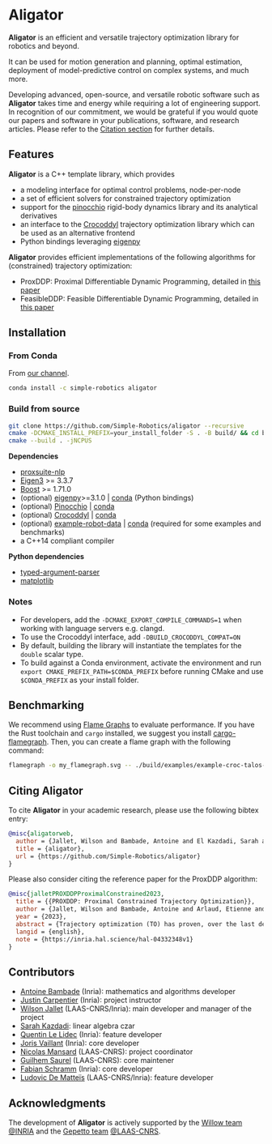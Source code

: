 # Aligator

**Aligator** is an efficient and versatile trajectory optimization library for robotics and beyond.

It can be used for motion generation and planning, optimal estimation, deployment of model-predictive control on complex systems, and much more.

Developing advanced, open-source, and versatile robotic software such as **Aligator** takes time and energy while requiring a lot of engineering support.
In recognition of our commitment, we would be grateful if you would quote our papers and software in your publications, software, and research articles.
Please refer to the [Citation section](#citing-aligator) for further details.

## Features

**Aligator** is a C++ template library, which provides

* a modeling interface for optimal control problems, node-per-node
* a set of efficient solvers for constrained trajectory optimization
* support for the [pinocchio](https://github.com/stack-of-tasks/pinocchio) rigid-body dynamics library and its analytical derivatives
* an interface to the [Crocoddyl](https://github.com/loco-3d/crocoddyl) trajectory optimization library which can be used as an alternative frontend
* Python bindings leveraging [eigenpy](https://github.com/stack-of-tasks/eigenpy)

**Aligator** provides efficient implementations of the following algorithms for (constrained) trajectory optimization:

* ProxDDP: Proximal Differentiable Dynamic Programming, detailed in [this paper](https://inria.hal.science/hal-04332348/document)
* FeasibleDDP: Feasible Differentiable Dynamic Programming, detailed in [this paper](https://inria.hal.science/hal-02294059v1/document)

## Installation

### From Conda

From [our channel](https://anaconda.org/simple-robotics/aligator).

```bash
conda install -c simple-robotics aligator
```

### Build from source

```bash
git clone https://github.com/Simple-Robotics/aligator --recursive
cmake -DCMAKE_INSTALL_PREFIX=your_install_folder -S . -B build/ && cd build/
cmake --build . -jNCPUS
```

**Dependencies**

* [proxsuite-nlp](https://github.com/Simple-Robotics/proxsuite-nlp.git)
* [Eigen3](https://eigen.tuxfamily.org) >= 3.3.7
* [Boost](https://www.boost.org) >= 1.71.0
* (optional) [eigenpy](https://github.com/stack-of-tasks/eigenpy)>=3.1.0 | [conda](https://anaconda.org/conda-forge/eigenpy) (Python bindings)
* (optional) [Pinocchio](https://github.com/stack-of-tasks/pinocchio) | [conda](https://anaconda.org/conda-forge/pinocchio)
* (optional) [Crocoddyl](https://github.com/loco-3d/crocoddyl) | [conda](https://anaconda.org/conda-forge/crocoddyl)
* (optional) [example-robot-data](https://github.com/Gepetto/example-robot-data) | [conda](https://anaconda.org/conda-forge/example-robot-data) (required for some examples and benchmarks)
* a C++14 compliant compiler

**Python dependencies**

* [typed-argument-parser](https://github.com/swansonk14/typed-argument-parser)
* [matplotlib](https://matplotlib.org)

### Notes

* For developers, add the `-DCMAKE_EXPORT_COMPILE_COMMANDS=1` when working with language servers e.g. clangd.
* To use the Crocoddyl interface, add `-DBUILD_CROCODDYL_COMPAT=ON`
* By default, building the library will instantiate the templates for the `double` scalar type.
* To build against a Conda environment, activate the environment and run `export CMAKE_PREFIX_PATH=$CONDA_PREFIX` before running CMake and use `$CONDA_PREFIX` as your install folder.

## Benchmarking

We recommend using [Flame Graphs](https://github.com/brendangregg/FlameGraph) to evaluate performance.
If you have the Rust toolchain and `cargo` installed, we suggest you install [cargo-flamegraph](https://github.com/flamegraph-rs/flamegraph). Then, you can create a flame graph with the following command:

```bash
flamegraph -o my_flamegraph.svg -- ./build/examples/example-croc-talos-arm
```

## Citing Aligator

To cite **Aligator** in your academic research, please use the following bibtex entry:

```bibtex
@misc{aligatorweb,
  author = {Jallet, Wilson and Bambade, Antoine and El Kazdadi, Sarah and Justin, Carpentier and Nicolas, Mansard},
  title = {aligator},
  url = {https://github.com/Simple-Robotics/aligator}
}
```
Please also consider citing the reference paper for the ProxDDP algorithm:

```bibtex
@misc{jalletPROXDDPProximalConstrained2023,
  title = {{PROXDDP: Proximal Constrained Trajectory Optimization}},
  author = {Jallet, Wilson and Bambade, Antoine and Arlaud, Etienne and {El-Kazdadi}, Sarah and Mansard, Nicolas and Carpentier, Justin},
  year = {2023},
  abstract = {Trajectory optimization (TO) has proven, over the last decade, to be a versatile and effective framework for robot control. Several numerical solvers have been demonstrated to be fast enough to allow recomputing full-dynamics trajectories for various systems at control time, enabling model predictive control (MPC) of complex robots. These first implementations of MPC in robotics predominantly utilize some differential dynamic programming (DDP) variant for its computational speed and ease of use in constraint-free settings. Nevertheless, many scenarios in robotics call for adding hard constraints in TO problems (e.g., torque limits, obstacle avoidance), which existing solvers, based on DDP, often struggle to handle. Effectively addressing path constraints still poses optimization challenges (e.g., numerical stability, efficiency, accuracy of constraint satisfaction) that we propose to solve by combining advances in numerical optimization with the foundational efficiency of DDP. In this article, we leverage proximal methods for constrained optimization and introduce a DDP-like method to achieve fast, constrained trajectory optimization with an efficient warm-starting strategy particularly suited for MPC applications. Compared to earlier solvers, our approach effectively manages hard constraints without warm-start limitations and exhibits commendable convergence accuracy. Additionally, we leverage the computational efficiency of DDP, enabling real-time resolution of complex problems such as whole-body quadruped locomotion. We provide a complete implementation as part of an open-source and flexible C++ trajectory optimization library called ALIGATOR. These algorithmic contributions are validated through several trajectory planning scenarios from the robotics literature and the real-time whole-body MPC of a quadruped robot.},
  langid = {english},
  note = {https://inria.hal.science/hal-04332348v1}
}
```

## Contributors

* [Antoine Bambade](https://bambade.github.io/) (Inria): mathematics and algorithms developer
* [Justin Carpentier](https://jcarpent.github.io/) (Inria): project instructor
* [Wilson Jallet](https://manifoldfr.github.io/) (LAAS-CNRS/Inria): main developer and manager of the project
* [Sarah Kazdadi](https://github.com/sarah-ek/): linear algebra czar
* [Quentin Le Lidec](https://quentinll.github.io/) (Inria): feature developer
* [Joris Vaillant](https://github.com/jorisv) (Inria): core developer
* [Nicolas Mansard](https://gepettoweb.laas.fr/index.php/Members/NicolasMansard) (LAAS-CNRS): project coordinator
* [Guilhem Saurel](https://github.com/nim65s) (LAAS-CNRS): core maintener
* [Fabian Schramm](https://github.com/fabinsch) (Inria): core developer
* [Ludovic De Matteïs](https://github.com/LudovicDeMatteis) (LAAS-CNRS/Inria): feature developer

## Acknowledgments

The development of **Aligator** is actively supported by the [Willow team](https://www.di.ens.fr/willow/) [@INRIA](http://www.inria.fr) and the [Gepetto team](http://projects.laas.fr/gepetto/) [@LAAS-CNRS](http://www.laas.fr).
